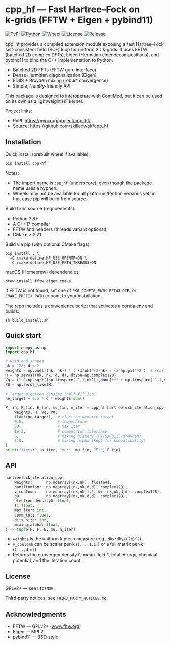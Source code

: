 # cpp_hf — Fast Hartree–Fock on k‑grids (FFTW + Eigen + pybind11)

[![PyPI](https://img.shields.io/pypi/v/cpp-hf.svg)](https://pypi.org/project/cpp-hf/)
[![Python](https://img.shields.io/pypi/pyversions/cpp-hf.svg)](https://pypi.org/project/cpp-hf/)
[![Wheel](https://img.shields.io/pypi/wheel/cpp-hf.svg)](https://pypi.org/project/cpp-hf/#files)
[![License](https://img.shields.io/pypi/l/cpp-hf.svg)](LICENSE)
[![Release](https://github.com/skilledwolf/cpp_hf/actions/workflows/release.yml/badge.svg)](https://github.com/skilledwolf/cpp_hf/actions/workflows/release.yml)

cpp_hf provides a compiled extension module exposing a fast Hartree–Fock
self‑consistent field (SCF) loop for uniform 2D k‑grids. It uses
FFTW (batched 2D complex DFTs), Eigen (Hermitian eigendecompositions), and
pybind11 to bind the C++ implementation to Python.

- Batched 2D FFTs (FFTW guru interface)
- Dense Hermitian diagonalization (Eigen)
- EDIIS + Broyden mixing (robust convergence)
- Simple, NumPy‑friendly API

This package is designed to interoperate with ContiMod, but it can be used on
its own as a lightweight HF kernel.

Project links:
- PyPI: https://pypi.org/project/cpp-hf/
- Source: https://github.com/skilledwolf/cpp_hf

## Installation

Quick install (prebuilt wheel if available):
```
pip install cpp-hf
```

Notes:
- The import name is `cpp_hf` (underscore), even though the package name uses a hyphen.
- Wheels may not be available for all platforms/Python versions yet; in that case pip will build from source.

Build from source (requirements):
- Python 3.8+
- A C++17 compiler
- FFTW and headers (threads variant optional)
- CMake ≥ 3.21

Build via pip (with optional CMake flags):
```
pip install . \
  -C cmake.define.HF_USE_OPENMP=ON \
  -C cmake.define.HF_USE_FFTW_THREADS=ON
```

macOS (Homebrew) dependencies:
```
brew install fftw eigen cmake
```

If FFTW is not found, set one of `PKG_CONFIG_PATH`, `FFTW3_DIR`, or `CMAKE_PREFIX_PATH` to point to your installation.

The repo includes a convenience script that activates a conda env and builds:
```
sh build_install.sh
```

## Quick start

```python
import numpy as np
import cpp_hf

# Grid and shapes
nk = 128; d = 2
weights = np.ones((nk, nk)) * ( (2/nk)*(2/nk) / (2*np.pi)**2 )  # scalar mesh measure
H = np.zeros((nk, nk, d, d), dtype=np.complex128)
Vq = (1.0/np.sqrt((np.linspace(-1,1,nk)[:,None]**2 + np.linspace(-1,1,nk)[None,:]**2) + 0.1)).astype(np.complex128)[...,None,None]
P0 = np.zeros_like(H)

# Target electron density (half‑filling)
ne_target = 0.5 * d * weights.sum()

P_fin, F_fin, E_fin, mu_fin, n_iter = cpp_hf.hartreefock_iteration_cpp(
    weights, H, Vq, P0,
    float(ne_target),  # electron density target
    0.5,               # temperature
    50,                # max_iter
    1e-3,              # commutator tolerance
    6,                 # mixing history (DIIS/EDIIS/Broyden)
    1.0,               # mixing alpha (kept for compatibility)
)
print("iters:", n_iter, "mu:", mu_fin, "E:", E_fin)
```

## API

```python
hartreefock_iteration_cpp(
    weights:      np.ndarray[(nk,nk), float64],
    hamiltonian:  np.ndarray[(nk,nk,d,d), complex128],
    v_coulomb:    np.ndarray[(nk,nk,1,1) or (nk,nk,d,d), complex128],
    p0:           np.ndarray[(nk,nk,d,d), complex128],
    electron_density0: float,
    T: float,
    max_iter: int,
    comm_tol: float,
    diis_size: int,
    mixing_alpha: float,
) -> tuple[P, F, E, mu, n_iter]
```

- `weights` is the uniform k‑mesh measure (e.g., `dkx*dky/(2π)^2`).
- `v_coulomb` can be scalar per‑k (`[...,1,1]`) or a full matrix per‑k (`[...,d,d]`).
- Returns the converged density `P`, mean‑field `F`, total energy, chemical
  potential, and the iteration count.

## License

GPLv2+ — see `LICENSE`.

Third‑party notices: see `THIRD_PARTY_NOTICES.md`.

## Acknowledgments

- FFTW — GPLv2+ (www.fftw.org)
- Eigen — MPL2
- pybind11 — BSD‑style
